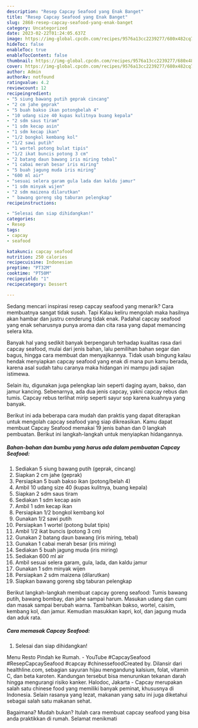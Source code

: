 ```yaml
---
description: "Resep Capcay Seafood yang Enak Banget"
title: "Resep Capcay Seafood yang Enak Banget"
slug: 2868-resep-capcay-seafood-yang-enak-banget
category: Uncategorized
date: 2023-02-22T01:24:05.637Z
image: https://img-global.cpcdn.com/recipes/9576a13cc2239277/680x482cq70/capcay-seafood-foto-resep-utama.jpg
hideToc: false
enableToc: true
enableTocContent: false
thumbnail: https://img-global.cpcdn.com/recipes/9576a13cc2239277/680x482cq70/capcay-seafood-foto-resep-utama.jpg
cover: https://img-global.cpcdn.com/recipes/9576a13cc2239277/680x482cq70/capcay-seafood-foto-resep-utama.jpg
author: Admin
authorAv: notfound
ratingvalue: 4.2
reviewcount: 12
recipeingredient:
- "5 siung bawang putih geprak cincang"
- "2 cm jahe geprak"
- "5 buah bakso ikan potongbelah 4"
- "10 udang size 40 kupas kulitnya buang kepala"
- "2 sdm saus tiram"
- "1 sdm kecap asin"
- "1 sdm kecap ikan"
- "1/2 bongkol kembang kol"
- "1/2 sawi putih"
- "1 wortel potong bulat tipis"
- "1/2 ikat buncis potong 3 cm"
- "2 batang daun bawang iris miring tebal"
- "1 cabai merah besar iris miring"
- "5 buah jagung muda iris miring"
- "600 ml air"
- "sesuai selera garam gula lada dan kaldu jamur"
- "1 sdm minyak wijen"
- "2 sdm maizena dilarutkan"
- " bawang goreng sbg taburan pelengkap"
recipeinstructions:

- "Selesai dan siap dihidangkan!"
categories:
- Resep
tags:
- capcay
- seafood

katakunci: capcay seafood 
nutrition: 250 calories
recipecuisine: Indonesian
preptime: "PT32M"
cooktime: "PT50M"
recipeyield: "1"
recipecategory: Dessert

---
```



Sedang mencari inspirasi resep capcay seafood yang menarik? Cara membuatnya sangat tidak susah. Tapi Kalau keliru mengolah maka hasilnya akan hambar dan justru cenderung tidak enak. Padahal capcay seafood yang enak seharusnya punya aroma dan cita rasa yang dapat memancing selera kita.


Banyak hal yang sedikit banyak berpengaruh terhadap kualitas rasa dari capcay seafood, mulai dari jenis bahan, lalu pemilihan bahan segar dan bagus, hingga cara membuat dan menyajikannya. Tidak usah bingung kalau hendak menyiapkan capcay seafood yang enak di mana pun kamu berada, karena asal sudah tahu caranya maka hidangan ini mampu jadi sajian istimewa.

Selain itu, digunakan juga pelengkap lain seperti daging ayam, bakso, dan jamur kancing. Sebenarnya, ada dua jenis capcay, yakni capcay rebus dan tumis. Capcay rebus terlihat mirip seperti sayur sop karena kuahnya yang banyak.


Berikut ini ada beberapa cara mudah dan praktis yang dapat diterapkan untuk mengolah capcay seafood yang siap dikreasikan. Kamu dapat membuat Capcay Seafood memakai 19 jenis bahan dan 0 langkah pembuatan. Berikut ini langkah-langkah untuk menyiapkan hidangannya.

<!--inarticleads1-->

##### Bahan-bahan dan bumbu yang harus ada dalam pembuatan Capcay Seafood:

1. Sediakan 5 siung bawang putih (geprak, cincang)
1. Siapkan 2 cm jahe (geprak)
1. Persiapkan 5 buah bakso ikan (potong/belah 4)
1. Ambil 10 udang size 40 (kupas kulitnya, buang kepala)
1. Siapkan 2 sdm saus tiram
1. Sediakan 1 sdm kecap asin
1. Ambil 1 sdm kecap ikan
1. Persiapkan 1/2 bongkol kembang kol
1. Gunakan 1/2 sawi putih
1. Persiapkan 1 wortel (potong bulat tipis)
1. Ambil 1/2 ikat buncis (potong 3 cm)
1. Gunakan 2 batang daun bawang (iris miring, tebal)
1. Gunakan 1 cabai merah besar (iris miring)
1. Sediakan 5 buah jagung muda (iris miring)
1. Sediakan 600 ml air
1. Ambil sesuai selera garam, gula, lada, dan kaldu jamur
1. Gunakan 1 sdm minyak wijen
1. Persiapkan 2 sdm maizena (dilarutkan)
1. Siapkan  bawang goreng sbg taburan pelengkap


Berikut langkah-langkah membuat capcay goreng seafood: Tumis bawang putih, bawang bombay, dan jahe sampai harum. Masukan udang dan cumi dan masak sampai berubah warna. Tambahkan bakso, wortel, caisim, kembang kol, dan jamur. Kemudian masukkan kapri, kol, dan jagung muda dan aduk rata. 

<!--inarticleads2-->

##### Cara memasak Capcay Seafood:


1. Selesai dan siap dihidangkan!

Menu Resto Pindah ke Rumah. - YouTube #CapcaySeafood #ResepCapcaySeafood #capcay #chinessefoodCreated by. Dilansir dari healthline.com, sebagian sayuran hijau mengandung kalsium, folat, vitamin C, dan beta karoten. Kandungan tersebut bisa menurunkan tekanan darah hingga mengurangi risiko kanker. Halodoc, Jakarta - Capcay merupakan salah satu chinese food yang memiliki banyak peminat, khususnya di Indonesia. Selain rasanya yang lezat, makanan yang satu ini juga diketahui sebagai salah satu makanan sehat. 

Bagaimana? Mudah bukan? Itulah cara membuat capcay seafood yang bisa anda praktikkan di rumah. Selamat menikmati
